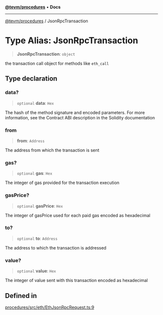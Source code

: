 [**@tevm/procedures**](../README.md) • **Docs**

***

[@tevm/procedures](../globals.md) / JsonRpcTransaction

# Type Alias: JsonRpcTransaction

> **JsonRpcTransaction**: `object`

the transaction call object for methods like `eth_call`

## Type declaration

### data?

> `optional` **data**: `Hex`

The hash of the method signature and encoded parameters. For more information, see the Contract ABI description in the Solidity documentation

### from

> **from**: `Address`

The address from which the transaction is sent

### gas?

> `optional` **gas**: `Hex`

The integer of gas provided for the transaction execution

### gasPrice?

> `optional` **gasPrice**: `Hex`

The integer of gasPrice used for each paid gas encoded as hexadecimal

### to?

> `optional` **to**: `Address`

The address to which the transaction is addressed

### value?

> `optional` **value**: `Hex`

The integer of value sent with this transaction encoded as hexadecimal

## Defined in

[procedures/src/eth/EthJsonRpcRequest.ts:9](https://github.com/evmts/tevm-monorepo/blob/main/packages/procedures/src/eth/EthJsonRpcRequest.ts#L9)
